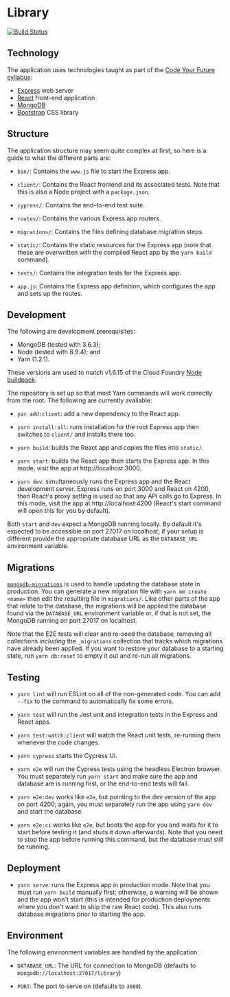 Library
=======

[![Build Status][6]][7]

Technology
----------

The application uses technologies taught as part of the [Code Your Future
syllabus][2]:

  - [Express][3] web server
  - [React][4] front-end application
  - [MongoDB][8]
  - [Bootstrap][5] CSS library

Structure
---------

The application structure may seem quite complex at first, so here is a guide
to what the different parts are:

  - `bin/`: Contains the `www.js` file to start the Express app.

  - `client/`: Contains the React frontend and its associated tests. Note that
    this is also a Node project with a `package.json`.

  - `cypress/`: Contains the end-to-end test suite.

  - `routes/`: Contains the various Express app routers.

  - `migrations/`: Contains the files defining database migration steps.

  - `static/`: Contains the static resources for the Express app (note that
    these are overwritten with the compiled React app by the `yarn build`
    command).

  - `tests/`: Contains the integration tests for the Express app.

  - `app.js`: Contains the Express app definition, which configures the app
    and sets up the routes.

Development
-----------

The following are development prerequisites:

  - MongoDB (tested with 3.6.3);
  - Node (tested with 8.9.4); and
  - Yarn (1.2.1).

These versions are used to match v1.6.15 of the Cloud Foundry [Node
buildpack][1].

The repository is set up so that most Yarn commands will work correctly from
the root. The following are currently available:

  - `yar add:client`: add a new dependency to the React app.

  - `yarn install:all`: runs installation for the root Express app then
    switches to `client/` and installs there too.
   
  - `yarn build`: builds the React app and copies the files into `static/`.

  - `yarn start`: builds the React app then starts the Express app. In this
    mode, visit the app at http://localhost:3000.

  - `yarn dev`: simultaneously runs the Express app and the React development
    server. Express runs on port 3000 and React on 4200, then React's proxy
    setting is used so that any API calls go to Express. In this mode, visit
    the app at http://localhost:4200 (React's start command will open this for
    you by default).

Both `start` and `dev` expect a MongoDB running locally. By default it's
expected to be accessible on port 27017 on localhost; if your setup is
different provide the appropriate database URL as the `DATABASE_URL`
environment variable.

Migrations
----------

[`mongodb-migrations`][9] is used to handle updating the database state in
production. You can generate a new migration file with `yarn mm create <name>`
then edit the resulting file in `migrations/`. Like other parts of the app
that relate to the database, the migrations will be applied the database found
via the `DATABASE_URL` environment variable or, if that is not set, the
MongoDB running on port 27017 on localhost.

Note that the E2E tests will clear and re-seed the database, removing all
collections *including* the `_migrations` collection that tracks which
migrations have already been applied. If you want to restore your database to
a starting state, run `yarn db:reset` to empty it out and re-run all
migrations.

Testing
-------

  - `yarn lint` will run ESLint on all of the non-generated code. You can add
    `--fix` to the command to automatically fix some errors.

  - `yarn test` will run the Jest unit and integration tests in the Express
    and React apps.

  - `yarn test:watch:client` will watch the React unit tests, re-running them
    whenever the code changes.
    
  - `yarn cypress` starts the Cypress UI.

  - `yarn e2e` will run the Cypress tests using the headless Electron browser.
    You must separately run `yarn start` and make sure the app and database
    are is running first, or the end-to-end tests will fail.

  - `yarn e2e:dev` works like `e2e`, but pointing to the dev version of the
    app on port 4200; again, you must separately run the app using `yarn dev`
    and start the database.

  - `yarn e2e:ci` works like `e2e`, but boots the app for you and waits for it
    to start before testing it (and shuts it down afterwards). Note that you
    need to stop the app before running this command, but the database must
    still be running.

Deployment
----------

  - `yarn serve`: runs the Express app in production mode. Note that you must
    run `yarn build` manually first; otherwise, a warning will be shown and
    the app won't start (this is intended for production deployments where you
    don't want to ship the raw React code). This also runs database migrations
    prior to starting the app.

Environment
-----------

The following environment variables are handled by the application:

  - `DATABASE_URL`: The URL for connection to MongoDB (defaults to
    `mongodb://localhost:27017/library`)

  - `PORT`: The port to serve on (defaults to `3000`).

 [1]: https://github.com/cloudfoundry/nodejs-buildpack/releases/tag/v1.6.15
 [2]: https://codeyourfuture.github.io/syllabus-master/
 [3]: https://expressjs.com/
 [4]: https://reactjs.org/
 [5]: https://getbootstrap.com/
 [6]: https://travis-ci.org/textbook/cyf-library.svg?branch=master
 [7]: https://travis-ci.org/textbook/cyf-library
 [8]: https://www.mongodb.com/
 [9]: http://npmjs.com/package/mongodb-migrations
